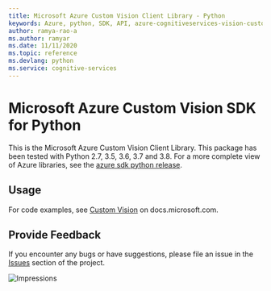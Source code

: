 ```yaml
---
title: Microsoft Azure Custom Vision Client Library - Python
keywords: Azure, python, SDK, API, azure-cognitiveservices-vision-customvision, customvision
author: ramya-rao-a
ms.author: ramyar
ms.date: 11/11/2020
ms.topic: reference
ms.devlang: python
ms.service: cognitive-services
---
```


# Microsoft Azure Custom Vision SDK for Python

This is the Microsoft Azure Custom Vision Client Library.
This package has been tested with Python 2.7, 3.5, 3.6, 3.7 and 3.8.
For a more complete view of Azure libraries, see the [azure sdk python release](https://aka.ms/azsdk/python/all).


## Usage

For code examples, see [Custom Vision](https://docs.microsoft.com/python/api/overview/azure/cognitive-services)
on docs.microsoft.com.


## Provide Feedback

If you encounter any bugs or have suggestions, please file an issue in the
[Issues](https://github.com/Azure/azure-sdk-for-python/issues)
section of the project.


![Impressions](https://azure-sdk-impressions.azurewebsites.net/api/impressions/azure-sdk-for-python%2Fazure-cognitiveservices-vision-customvision%2FREADME.png)

